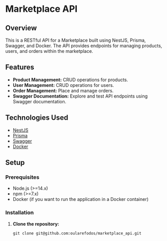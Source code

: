 # Marketplace API

## Overview

This is a RESTful API for a Marketplace built using NestJS, Prisma, Swagger, and Docker. The API provides endpoints for managing products, users, and orders within the marketplace.

## Features

- **Product Management:** CRUD operations for products.
- **User Management:** CRUD operations for users.
- **Order Management:** Place and manage orders.
- **Swagger Documentation:** Explore and test API endpoints using Swagger documentation.

## Technologies Used

- [NestJS](https://nestjs.com/)
- [Prisma](https://www.prisma.io/)
- [Swagger](https://swagger.io/)
- [Docker](https://www.docker.com/)

## Setup

### Prerequisites

- Node.js (>=14.x)
- npm (>=7.x)
- Docker (if you want to run the application in a Docker container)

### Installation

1. **Clone the repository:**

   ```
   git clone git@github.com:oularefodos/marketplace_api.git
   ```

